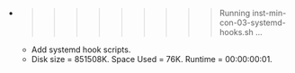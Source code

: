 * >>>>>>>>> Running inst-min-con-03-systemd-hooks.sh ...
  * Add systemd hook scripts.
  * Disk size = 851508K. Space Used = 76K. Runtime = 00:00:00:01.
